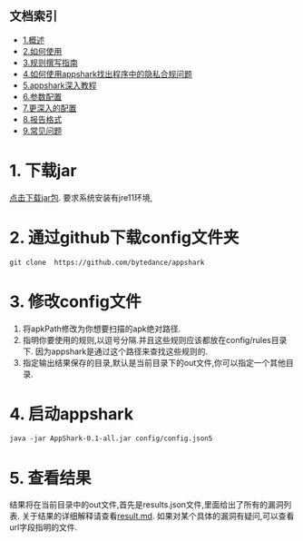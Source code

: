 
## 文档索引
- [1.概述](overview.md)
- [2.如何使用](startup.md)
- [3.规则撰写指南](how_to_write_rules.md)
- [4.如何使用appshark找出程序中的隐私合规问题](how_to_find_compliance_problem_use_appshark.md)
- [5.appshark深入教程](path_traversal_game.md)
- [6.参数配置](argument.md)
- [7.更深入的配置](EngineConfig.md)
- [8.报告格式](result.md)
- [9.常见问题](faq.md)


# 1. 下载jar


[点击下载jar包](https://github.com/bytedance/appshark/releases/download/0.1/AppShark-0.1-all.jar). 要求系统安装有jre11环境,

# 2. 通过github下载config文件夹

```txt
git clone  https://github.com/bytedance/appshark
```

# 3. 修改config文件

1. 将apkPath修改为你想要扫描的apk绝对路径.
2. 指明你要使用的规则,以逗号分隔.并且这些规则应该都放在config/rules目录下. 因为appshark是通过这个路径来查找这些规则的.
3. 指定输出结果保存的目录,默认是当前目录下的out文件,你可以指定一个其他目录.

# 4. 启动appshark

```txt
java -jar AppShark-0.1-all.jar config/config.json5
```

# 5. 查看结果

结果将在当前目录中的out文件,首先是results.json文件,里面给出了所有的漏洞列表. 关于结果的详细解释请查看[result.md](result.md).
如果对某个具体的漏洞有疑问,可以查看url字段指明的文件.



 